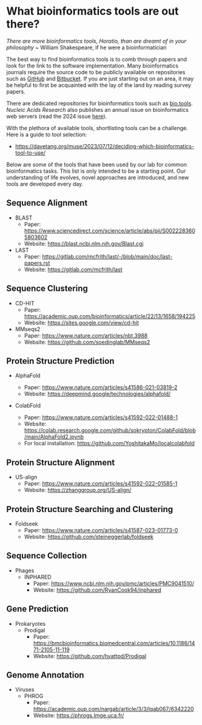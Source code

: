 # What bioinformatics tools are out there?

_There are more bioinformatics tools, Horatio, than are dreamt of in your philosophy_ ~ William Shakespeare, if he were a bioinformatician

The best way to find bioinformatics tools is to comb through papers and look for the link to the software implementation. Many bioinformatics journals require the source code to be publicly available on repositories such as [GitHub](https://github.com/) and [Bitbucket](https://bitbucket.org/product/). If you are just starting out on an area, it may be helpful to first be acquainted with the lay of the land by reading survey papers.

There are dedicated repositories for bioinformatics tools such as [bio.tools](https://bio.tools/). _Nucleic Acids Research_ also publishes an annual issue on bioinformatics web servers (read the 2024 issue [here](https://academic.oup.com/nar/article/52/W1/W1/7695501)).

With the plethora of available tools, shortlisting tools can be a challenge. Here is a guide to tool selection:

-   https://davetang.org/muse/2023/07/12/deciding-which-bioinformatics-tool-to-use/

Below are some of the tools that have been used by our lab for common bioinformatics tasks. This list is only intended to be a starting point. Our understanding of life evolves, novel approaches are introduced, and new tools are developed every day.

## Sequence Alignment

-   BLAST
    -   Paper: https://www.sciencedirect.com/science/article/abs/pii/S0022283605803602
    -   Website: https://blast.ncbi.nlm.nih.gov/Blast.cgi
-   LAST
    -   Paper: https://gitlab.com/mcfrith/last/-/blob/main/doc/last-papers.rst
    -   Website: https://gitlab.com/mcfrith/last

## Sequence Clustering

-   CD-HIT
    -   Paper: https://academic.oup.com/bioinformatics/article/22/13/1658/194225
    -   Website: https://sites.google.com/view/cd-hit
-   MMseqs2
    -   Paper: https://www.nature.com/articles/nbt.3988
    -   Website: https://github.com/soedinglab/MMseqs2

## Protein Structure Prediction

-   AlphaFold

    -   Paper: https://www.nature.com/articles/s41586-021-03819-2
    -   Website: https://deepmind.google/technologies/alphafold/

-   ColabFold

    -   Paper: https://www.nature.com/articles/s41592-022-01488-1
    -   Website: https://colab.research.google.com/github/sokrypton/ColabFold/blob/main/AlphaFold2.ipynb
    -   For local installation: https://github.com/YoshitakaMo/localcolabfold

## Protein Structure Alignment

-   US-align
    -   Paper: https://www.nature.com/articles/s41592-022-01585-1
    -   Website: https://zhanggroup.org/US-align/

## Protein Structure Searching and Clustering

-   Foldseek
    -   Paper: https://www.nature.com/articles/s41587-023-01773-0
    -   Website: https://github.com/steineggerlab/foldseek

## Sequence Collection

-   Phages
    -   INPHARED
        -   Paper: https://www.ncbi.nlm.nih.gov/pmc/articles/PMC9041510/
        -   Website: https://github.com/RyanCook94/inphared

## Gene Prediction

-   Prokaryotes
    -   Prodigal
        -   Paper: https://bmcbioinformatics.biomedcentral.com/articles/10.1186/1471-2105-11-119
        -   Website: https://github.com/hyattpd/Prodigal

## Genome Annotation

-   Viruses
    -   PHROG
        -   Paper: https://academic.oup.com/nargab/article/3/3/lqab067/6342220
        -   Website: https://phrogs.lmge.uca.fr/
